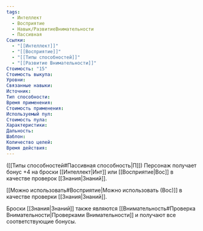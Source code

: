 ```yaml
---
tags:
  - Интеллект
  - Восприятие
  - Навык/РазвитиеВнимательности
  - Пассивная
Ссылки:
  - "[[Интеллект]]"
  - "[[Восприятие]]"
  - "[[Типы способностей]]"
  - "[[Развитие Внимательности]]"
Стоимость: "15"
Стоимость выкупа:
Уровни:
Связанные навыки:
Источник:
Тип способности:
Время применения:
Стоимость применения:
Используемый пул:
Стоимость пула:
Характеристики:
Дальность:
Шаблон:
Количество целей:
Время действия:
---
```

([[Типы способностей#Пассивная способность|П]]) Персонаж получает бонус +4 на броски [[Интеллект|Инт]] или [[Восприятие|Вос]] в качестве проверок [[Знания|Знаний]]. 

[[Можно использовать#Восприятие|Можно использовать (Вос)]] в качестве проверки [[Знания|Знаний]].

Броски [[Знания|Знаний]] также являются [[Внимательность#Проверка Внимательности|Проверками Внимательности]] и получают все соответствующие бонусы. 